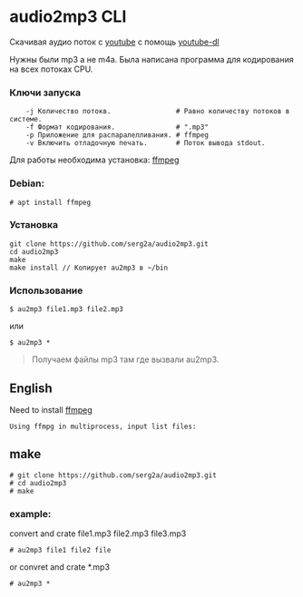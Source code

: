 audio2mp3 CLI
========
Скачивая аудио поток с [youtube](https://youtube.com "youtube")
c помощь [youtube-dl](https://github.com/ytdl-org/youtube-dl "youtube-dl")

Нужны были mp3 а не m4a. 
Была написана программа для кодирования на всех потоках CPU.

### Ключи запуска
``` 
    -j Количество потокв.                # Равно количеству потоков в системе.
    -f Формат кодирования.               # ".mp3"
    -p Приложение для распаралелливания. # ffmpeg
    -v Включить отладочную печать.       # Поток вывода stdout.
```

Для работы необходима установка: [ffmpeg](https://ffmpeg.org/download.html 
"Dowonload ffmpeg")
### Debian:
```
# apt install ffmpeg
```

### **Установка**
```
git clone https://github.com/serg2a/audio2mp3.git
cd audio2mp3
make
make install // Копирует au2mp3 в ~/bin 
```

### **Использование**
```
$ au2mp3 file1.mp3 file2.mp3
```
или
```
$ au2mp3 *
```
> Получаем файлы mp3 там где вызвали au2mp3.


English
-------
Need to install [ffmpeg](https://ffmpeg.org/download.html 
"Dowonload ffmpeg")

	Using ffmpg in multiprocess, input list files:
## **make**
```
# git clone https://github.com/serg2a/audio2mp3.git
# cd audio2mp3
# make
```

### **example:**
convert and crate file1.mp3 file2.mp3 file3.mp3
```
# au2mp3 file1 file2 file  
```
or convret and crate *.mp3
```
# au2mp3 *
```
